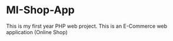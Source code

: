 # MI-Shop-App
This is my first year PHP web project. This is an E-Commerce web application (Online Shop)
